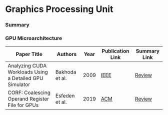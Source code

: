# Graphics Processing Unit

### Summary

### GPU Microarchitecture
| Paper Title                                       | Authors          | Year | Publication Link                            | Summary Link |
|---------------------------------------------------|------------------|------|---------------------------------------------|----|
| Analyzing CUDA Workloads Using a Detailed GPU Simulator | Bakhoda et al. | 2009 | [IEEE](https://ieeexplore.ieee.org/document/4919648) | [Review]() |
| CORF: Coalescing Operand Register File for GPUs | Esfeden et al. | 2019 | [ACM](https://dl.acm.org/doi/10.1145/3297858.3304026) | [Review]() |
